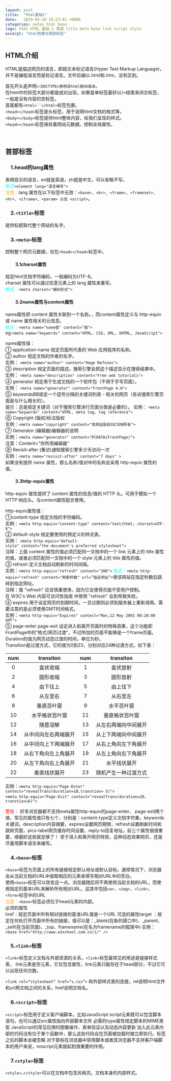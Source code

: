 ```yaml
---
layout: post
title:  "html基础1"
date:   2019-04-18 19:23:01 +0800
categories: notes html base
tags: html HTML 基础 1 首部 title meta base link script style
excerpt: "html构建与首部标签"
---
```


## HTML介绍

HTML是描述网页的语言，即超文本标记语言(Hyper Text Markup Language)，并不是编程语言而是标记语言。文件后缀以.html和.htm，没有区别。  

首先开头是声明`<!DOCTYPE>表明该html是H5版本。`  
在html中的标签大部分都是成对出现，如果是单标签最好以/>结尾来闭合标签，一般是没有内容的空标签。  
首尾都有`<html>``</html>`标签包裹。  
`<head></head>`标签是头标签，用于说明html文档的格式等。  
`<body></body>`标签提供html整体内容，给我们呈现的样式。  
`<head></head>`标签保存着网站元数据。控制全局属性。

&emsp;  

## 首部标签

### &emsp;1.head的lang属性

表明显示的语言，en就是英语，zh就是中文，可以省略不写。  
<font color="aqua">格式</font>`<element lang="语言编号">`  
<font color="orange">注意：</font>lang 属性在以下标签中无效：`<base>, <br>, <frame>, <frameset>, <hr>, <iframe>, <param> 以及 <script>`。

### &emsp;2.`<title>`标签

提供标题取代整个网站的名字。

### &emsp;3.`<meta>`标签

控制整个网页元数据，仅在`<head></head>`标签中。

#### &emsp;&emsp; 3.1charset属性

规定html文档字符编码，一般编码为UTF-8。  
charset 属性可以通过任意元素上的 lang 属性来重写。  
<font color="aqua">格式：</font>`<meta charset="编码形式">`

#### &emsp;&emsp; 3.2name属性与content属性

name属性把 content 属性关联到一个名称。，而content属性定义与 http-equiv 或 name 属性相关的元信息。  
<font color="aqua">格式：</font>`<meta name="name值" content="值">`  
eg:`<meta name="keywords" content="HTML, CSS, XML, XHTML, JavaScript">`

name属性值：  
① application-name 规定页面所代表的 Web 应用程序的名称。  
② author 规定文档的作者的名字。  
实例： `<meta name="author" content="Hege Refsnes">`  
③ description 规定页面的描述。搜索引擎会把这个描述显示在搜索结果中。  
实例： `<meta name="description" content="Free web tutorials">`  
④ generator 规定用于生成文档的一个软件包（不用于手写页面）。  
实例： `<meta name="generator" content="FrontPage 4.0">`  
⑤ keywordsBB规定一个逗号分隔的关键词列表 - 相关的网页（告诉搜索引擎页面是与什么相关的）。  
提示：总是规定关键词（对于搜索引擎进行页面分类是必要的）。 
实例： `<meta name="keywords" content="HTML, meta tag, tag reference">`  
⑥ Copyright (版权)标注版权  
实例：`<meta name="copyright" content="本网站版权归CSDN所有">`  
⑦ Generator (编辑器)编辑器的说明  
实例：`<meta name="generator" content="PCDATA|FrontPage|">`  
注意：Content="你所用编辑器"  
⑧ Revisit-after (重访)通知搜索引擎多少天访问一次  
实例：`<meta name="revisit-after" content="7 days" >`  
如果没有提供 name 属性，那么名称/值对中的名称会采用 http-equiv 属性的值。  

#### &emsp;&emsp; 3.3http-equiv属性

http-equiv 属性提供了 content 属性的信息/值的 HTTP 头。可用于模拟一个 HTTP 响应头。与content属性配合使用。

http-equiv属性值：  
①content-type 规定文档的字符编码。  
实例：`<meta http-equiv="content-type" content="text/html; charset=UTF-8">`  
② default-style 规定要使用的预定义的样式表。  
实例：
`<meta http-equiv="default-style" content="the document's preferred stylesheet">`  
注释：上面 content 属性的值必须匹配同一文档中的一个 link 元素上的 title 属性的值，或者必须匹配同一文档中的一个 style 元素上的 title 属性的值。  
③ refresh 定义文档自动刷新的时间间隔。  
实例：`<meta http-equiv="refresh" content="300">`
<font color="aqua">格式：</font>`<meta http-equiv="refresh" content="刷新秒数" url=”指定网址”>`使该网站在指定秒数后跳转到指定网址。  
注释：值 "refresh" 应该慎重使用，因为它会使得页面不受用户控制。在 W3C's Web 内容可访问性指南 中使用 "refresh" 会到导致失败。  
④ expires 用于设定网页的到期时间，一旦过期则必须到服务器上重新调用。需要注意的是必须使用GMT时间格式。  
实例：`<meta http-equiv="Expires" contect="Mon,12 May 2001 00:20:00 GMT">`  
⑤ page-enter page-exit 设定进入和离开页面时的特殊效果，这个功能即FrontPage中的“格式/网页过渡”，不过所加的页面不能够是一个frame页面。Duration的值为网页动态过渡的时间，单位为秒。  
Transition是过渡方式，它的值为0到23，分别对应24种过渡方式。如下表：  

|  num  |  transiton  |  num  |  transiton  |
| :---: |    :----:   | :---: |    :----:   |
|   0   |   盒状收缩  |    1   |   盒状放射  |
|   2   |   圆形收缩  |    3   |   圆形放射  |
|   4   |   由下往上  |    5   |   由上往下  |
|   6   |   从左至右  |    7   |   从右至左  |
|   8   |  垂直百叶窗 |    9   |  水平百叶窗  |
|  10  |水平格状百叶窗|   11   |垂直格状百叶窗|
|  12  |   随意溶解  | 13 |从左右两端向中间展开|
|14|从中间向左右两端展开|15|从上下两端向中间展开|
|16|从中间向上下两端展开|17|从右上角向左下角展开|
|18|从右下角向左上角展开|19|从左上角向右下角展开|
|20|从左下角向右上角展开|  21  |  水平线状展开  |
| 22 |  垂直线状展开  | 23 |随机产生一种过渡方式|

实例：`<meta http-equiv="Page-Enter" contect="revealTrans(duration=10,transtion= 5)">`  
`<meta http-equiv="Page-Exit" contect="revealTrans(duration=20，transtion=6)">`  

<font color="red">警告：</font>
好多浏览器都不支持meta属性http-equiv的page-enter、 page-exit两个值，常见的属性值只有七个，分别是：content-type定义文档字符集，keywords关键词，description内容摘要，expires设置网页期限，refresh设置刷新时间和跳转页面，pics-label网页缓存时间设置，reply-to回复地址。前三个属性值很重要，琢磨好这些就足够了！
至于进入和离开网页特效，这种动态效果网页，还是尽量用脚本语言来编写。

### &emsp;4.`<base>`标签

`<base>`标签为页面上的所有链接规定默认地址或默认目标。通常情况下，浏览器会从当前文档的URL中提取相应的元素来填写相对URL中的空白。  
使用`<base>`标签可以改变这一点。浏览器随后将不再使用当前文档的URL，而使用指定的基本URL来解析所有相对URL。这其中包括`<a>`、`<img>`、`<link>`、`<form>`标签中的URL  
<font color="orange">注意：</font>`<base>`标签必须位于head元素的内部。  
必须的属性  
href：规定页面中所有相对链接的基准URL值是一个URL
可选的属性target ：规定在何处打开页面中所有的链接，值可以是：_blank(在新的窗口中)、_parent、_self(在当前页面)、_top、framename(在名为framename的框架中)
实例：`<base href="http://www.w3school.com.cn/i/" />`

### &emsp;5.`<link>`标签

`<link>`标签定义文档与外部资源的关系，`<link>`标签最常见的用途是链接样式表， link元素是空元素，它仅包含属性，link元素只能存在于head部分，不过它可以出现任何次数。  

`<link rel=“stylesheet” href=“s.css”>` 和外部样式表的连接。rel说明html文件和url两文档之间的关系，href说明文档名。

### &emsp;6.`<script>`标签

`<script>`标签用于定义客户端脚本，比如JavaScript
script元素既可以包含脚本语句，也可以通过src属性指向外部脚本文件
必需的type属性规定脚本的MIME类型
JavaScript的常见应用时图像操作、表单验证以及动态内容更新
加入此元素内部的代码没有位于某个函数中，那么这些代码会在页面被加载时被立即执行。<frameset>标签之后的脚本会被忽略
对于那些在浏览器中禁用脚本或者其浏览器不支持客户端脚本的用户来说，noscript元素就起到很重要的作用。

### &emsp;7.`<style>`标签

`<style>…</style>`可以在文档中包含风格页。文档本身的内部样式。
